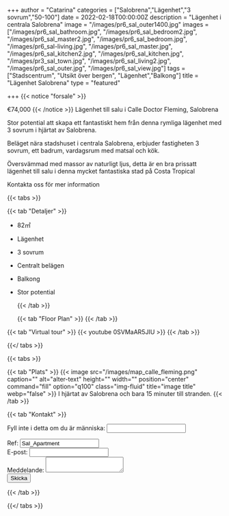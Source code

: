 +++
author = "Catarina"
categories = ["Salobrena","Lägenhet","3 sovrum","50-100"]
date = 2022-02-18T00:00:00Z
description = "Lägenhet i centrala Salobrena"
image = "/images/pr6_sal_outer1400.jpg"
images = ["/images/pr6_sal_bathroom.jpg", "/images/pr6_sal_bedroom2.jpg", "/images/pr6_sal_master2.jpg", "/images/pr6_sal_bedroom.jpg", "/images/pr6_sal-living.jpg", "/images/pr6_sal_master.jpg", "/images/pr6_sal_kitchen2.jpg", "/images/pr6_sal_kitchen.jpg", "/images/pr3_sal_town.jpg", "/images/pr6_sal_living2.jpg", "/images/pr6_sal_outer.jpg", "/images/pr6_sal_view.jpg"]
tags = ["Stadscentrum", "Utsikt över bergen", "Lägenhet","Balkong"]
title = "Lägenhet Salobrena"
type = "featured"

+++
{{< notice "forsale" >}}

€74,000 {{< /notice >}} Lägenhet till salu i Calle Doctor Fleming, Salobrena

Stor potential att skapa ett fantastiskt hem från denna rymliga lägenhet med 3 sovrum i hjärtat av Salobrena.

Beläget nära stadshuset i centrala Salobrena, erbjuder fastigheten 3 sovrum, ett badrum, vardagsrum med matsal och kök.

Översvämmad med massor av naturligt ljus, detta är en bra prissatt lägenhet till salu i denna mycket fantastiska stad på Costa Tropical

Kontakta oss för mer information

{{< tabs >}}

{{< tab "Detaljer" >}}

* 82&#x33A1;
* Lägenhet
* 3 sovrum
* Centralt belägen
* Balkong
* Stor potential

  {{< /tab >}}

  {{< tab "Floor Plan" >}}  {{< /tab >}}

{{< tab "Virtual tour" >}} {{< youtube 0SVMaAR5JIU >}} {{< /tab >}}

{{</ tabs >}}

{{< tabs >}}

{{< tab "Plats" >}} {{< image src="/images/map_calle_fleming.png" caption="" alt="alter-text" height="" width="" position="center" command="fill" option="q100" class="img-fluid" title="image title" webp="false" >}} I hjärtat av Salobrena och bara 15 minuter till stranden. {{< /tab >}}

{{< tab "Kontakt" >}} <form name="propertyContact" method="POST" netlify-honeypot="bot-field" data-netlify="true">
<div class="form-group">
<p class="hidden"><label>Fyll inte i detta om du är människa: <input name="bot-field" /></label></p>
</div>
<div class="form-group">
<label>Ref: <input name="property-ref" class="form-control" value="Sal_Apartment" readonly/></label>
</div>
<div class="form-group">
<label>E-post: <input type="text" class="form-control" name="email" /></label>
</div>
<div class="form-group">
<label>Meddelande: </label> <textarea name="message" class="form-control"></textarea>
</div>
<button type="submit" class="btn btn-primary">Skicka</button>
</form> {{< /tab >}}

{{</ tabs >}}
